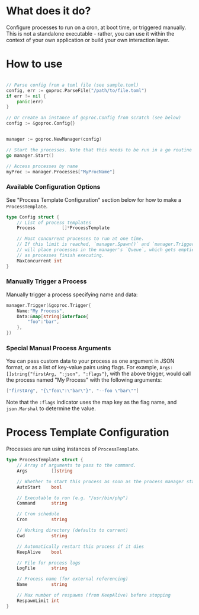 # What does it do?
Configure processes to run on a cron, at boot time, or triggered manually. This is not a standalone executable - rather, you can use it within the context of your own application or build your own interaction layer.

# How to use
```go

// Parse config from a toml file (see sample.toml)
config, err := goproc.ParseFile("/path/to/file.toml")
if err != nil {
	panic(err)
}

// Or create an instance of goproc.Config from scratch (see below)
config := &goproc.Config{}


manager := goproc.NewManager(config)

// Start the processes. Note that this needs to be run in a go routine since the manager listens for finished processes to manage its queue.
go manager.Start()

// Access processes by name
myProc := manager.Processes["MyProcName"]
```

### Available Configuration Options
See "Process Template Configuration" section below for how to make a `ProcessTemplate`.
```go
type Config struct {
	// List of process templates
	Process          []*ProcessTemplate

	// Most concurrent processes to run at one time. 
	// If this limit is reached, `manager.Spawn()` and `manager.Trigger()` 
	// will place processes in the manager's `Queue`, which gets emptied 
	// as processes finish executing.
	MaxConcurrent int
}
```

### Manually Trigger a Process
Manually trigger a process specifying name and data:

```go
manager.Trigger(&goproc.Trigger{
	Name:"My Process",
	Data:&map[string]interface{
		"foo":"bar",
	},
})
```

### Special Manual Process Arguments
You can pass custom data to your process as one argument in JSON format, or as a list of key-value pairs using flags. For example, `Args:[]string{"firstArg, ":json", ":flags"}`, with the above trigger, would call the process named "My Process" with the following arguments:

```go
["firstArg", "{\"foo\":\"bar\"}", "--foo \"bar\""]
```

Note that the `:flags` indicator uses the map key as the flag name, and `json.Marshal` to determine the value.


# Process Template Configuration
Processes are run using instances of `ProcessTemplate`. 

```go
type ProcessTemplate struct {
	// Array of arguments to pass to the command.
	Args         []string

	// Whether to start this process as soon as the process manager starts
	AutoStart    bool

	// Executable to run (e.g. "/usr/bin/php")
	Command      string

	// Cron schedule
	Cron         string

	// Working directory (defaults to current)
	Cwd          string

	// Automatically restart this process if it dies
	KeepAlive    bool

	// File for process logs
	LogFile      string

	// Process name (for external referencing)
	Name         string

	// Max number of respawns (from KeepAlive) before stopping
	RespawnLimit int
}
```




